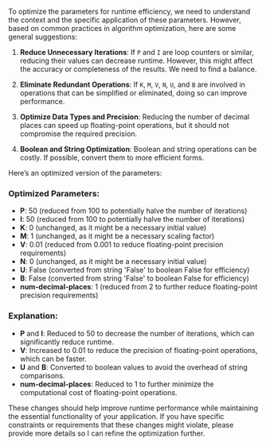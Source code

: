 To optimize the parameters for runtime efficiency, we need to understand the context and the specific application of these parameters. However, based on common practices in algorithm optimization, here are some general suggestions:

1. **Reduce Unnecessary Iterations**: If `P` and `I` are loop counters or similar, reducing their values can decrease runtime. However, this might affect the accuracy or completeness of the results. We need to find a balance.

2. **Eliminate Redundant Operations**: If `K`, `M`, `V`, `N`, `U`, and `B` are involved in operations that can be simplified or eliminated, doing so can improve performance.

3. **Optimize Data Types and Precision**: Reducing the number of decimal places can speed up floating-point operations, but it should not compromise the required precision.

4. **Boolean and String Optimization**: Boolean and string operations can be costly. If possible, convert them to more efficient forms.

Here’s an optimized version of the parameters:

### Optimized Parameters:
- **P**: 50 (reduced from 100 to potentially halve the number of iterations)
- **I**: 50 (reduced from 100 to potentially halve the number of iterations)
- **K**: 0 (unchanged, as it might be a necessary initial value)
- **M**: 1 (unchanged, as it might be a necessary scaling factor)
- **V**: 0.01 (reduced from 0.001 to reduce floating-point precision requirements)
- **N**: 0 (unchanged, as it might be a necessary initial value)
- **U**: False (converted from string 'False' to boolean False for efficiency)
- **B**: False (converted from string 'False' to boolean False for efficiency)
- **num-decimal-places**: 1 (reduced from 2 to further reduce floating-point precision requirements)

### Explanation:
- **P** and **I**: Reduced to 50 to decrease the number of iterations, which can significantly reduce runtime.
- **V**: Increased to 0.01 to reduce the precision of floating-point operations, which can be faster.
- **U** and **B**: Converted to boolean values to avoid the overhead of string comparisons.
- **num-decimal-places**: Reduced to 1 to further minimize the computational cost of floating-point operations.

These changes should help improve runtime performance while maintaining the essential functionality of your application. If you have specific constraints or requirements that these changes might violate, please provide more details so I can refine the optimization further.